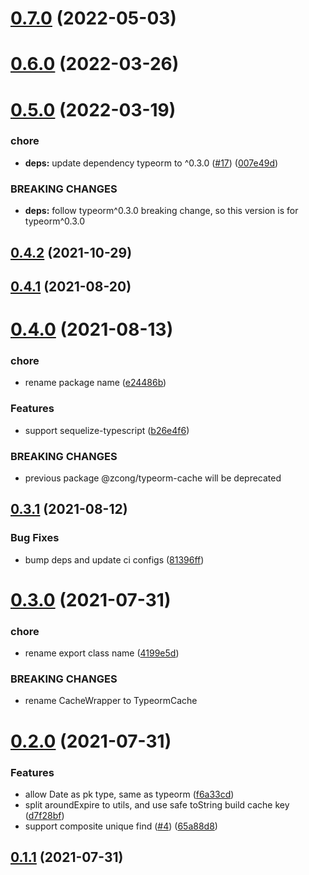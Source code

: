 # [0.7.0](https://github.com/zcong1993/db-cache/compare/v0.6.0...v0.7.0) (2022-05-03)

# [0.6.0](https://github.com/zcong1993/db-cache/compare/v0.5.0...v0.6.0) (2022-03-26)

# [0.5.0](https://github.com/zcong1993/db-cache/compare/v0.4.2...v0.5.0) (2022-03-19)

### chore

- **deps:** update dependency typeorm to ^0.3.0 ([#17](https://github.com/zcong1993/db-cache/issues/17)) ([007e49d](https://github.com/zcong1993/db-cache/commit/007e49dcfcbc74182a8f792cc5b7417049973d08))

### BREAKING CHANGES

- **deps:** follow typeorm^0.3.0 breaking change, so this version is for typeorm^0.3.0

## [0.4.2](https://github.com/zcong1993/db-cache/compare/v0.4.1...v0.4.2) (2021-10-29)

## [0.4.1](https://github.com/zcong1993/db-cache/compare/v0.4.0...v0.4.1) (2021-08-20)

# [0.4.0](https://github.com/zcong1993/db-cache/compare/v0.3.1...v0.4.0) (2021-08-13)

### chore

- rename package name ([e24486b](https://github.com/zcong1993/db-cache/commit/e24486b96485449affa3d8cc4d909af86262fc0e))

### Features

- support sequelize-typescript ([b26e4f6](https://github.com/zcong1993/db-cache/commit/b26e4f6c2338dabd83b6f46234287db48b1a8b6d))

### BREAKING CHANGES

- previous package @zcong/typeorm-cache will be deprecated

## [0.3.1](https://github.com/zcong1993/db-cache/compare/v0.3.0...v0.3.1) (2021-08-12)

### Bug Fixes

- bump deps and update ci configs ([81396ff](https://github.com/zcong1993/db-cache/commit/81396ffa18c939d7e7da30f0a594bf65abfa619f))

# [0.3.0](https://github.com/zcong1993/db-cache/compare/v0.2.0...v0.3.0) (2021-07-31)

### chore

- rename export class name ([4199e5d](https://github.com/zcong1993/db-cache/commit/4199e5de0d315359560be8bb0d0f40103bebe49e))

### BREAKING CHANGES

- rename CacheWrapper to TypeormCache

# [0.2.0](https://github.com/zcong1993/db-cache/compare/v0.1.1...v0.2.0) (2021-07-31)

### Features

- allow Date as pk type, same as typeorm ([f6a33cd](https://github.com/zcong1993/db-cache/commit/f6a33cdf6349c5b0ba858ab529149908e0efe061))
- split aroundExpire to utils, and use safe toString build cache key ([d7f28bf](https://github.com/zcong1993/db-cache/commit/d7f28bf44f7609b512d810addfb87b2eeaa16243))
- support composite unique find ([#4](https://github.com/zcong1993/db-cache/issues/4)) ([65a88d8](https://github.com/zcong1993/db-cache/commit/65a88d86c010e5c333242bf1bfbb4eb812d8ed15))

## [0.1.1](https://github.com/zcong1993/db-cache/compare/v0.1.0...v0.1.1) (2021-07-31)
